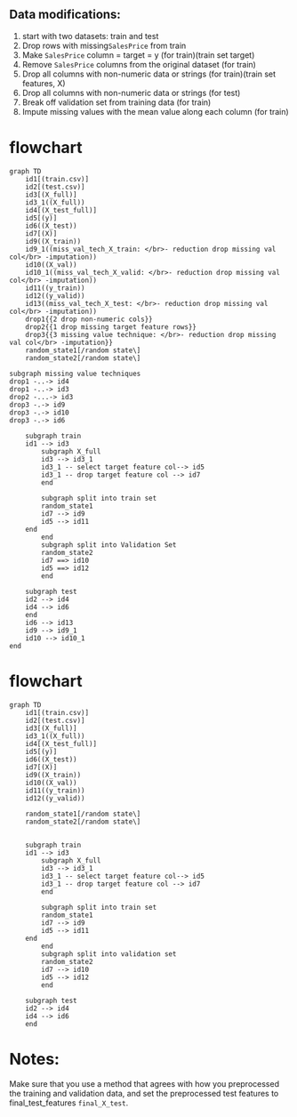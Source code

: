 ## Data modifications:

1. start with two datasets: train and test
1. Drop rows with missing`SalesPrice` from train
1. Make `SalesPrice` column = target = y (for train)(train set target)
1. Remove `SalesPrice` columns from the original dataset (for train)
1. Drop all columns with non-numeric data or strings (for train)(train set features, X)
1. Drop all columns with non-numeric data or strings (for test)
1. Break off validation set from training data (for train)
1. Impute missing values with the mean value along each column (for train)

# flowchart

```mermaid
graph TD
    id1[(train.csv)]
    id2[(test.csv)]
    id3[(X_full)]
    id3_1((X_full))
    id4[(X_test_full)]
    id5[(y)]
    id6((X_test))
    id7[(X)]
    id9((X_train))
    id9_1((miss_val_tech_X_train: </br>- reduction drop missing val col</br> -imputation))
    id10((X_val))
    id10_1((miss_val_tech_X_valid: </br>- reduction drop missing val col</br> -imputation))
    id11((y_train))
    id12((y_valid))
    id13((miss_val_tech_X_test: </br>- reduction drop missing val col</br> -imputation))
    drop1{{2 drop non-numeric cols}}
    drop2{{1 drop missing target feature rows}}
    drop3{{3 missing value technique: </br>- reduction drop missing val col</br> -imputation}}
    random_state1[/random state\]
    random_state2[/random state\]

subgraph missing value techniques
drop1 -..-> id4
drop1 -..-> id3
drop2 -...-> id3
drop3 -.-> id9
drop3 -.-> id10
drop3 -.-> id6

    subgraph train
    id1 --> id3
        subgraph X_full
        id3 --> id3_1
        id3_1 -- select target feature col--> id5
        id3_1 -- drop target feature col --> id7
        end

        subgraph split into train set
        random_state1
        id7 --> id9
        id5 --> id11
    end
        end
        subgraph split into Validation Set
        random_state2
        id7 ==> id10
        id5 ==> id12
        end

    subgraph test
    id2 --> id4
    id4 --> id6
    end
    id6 --> id13
    id9 --> id9_1
    id10 --> id10_1
end
```

# flowchart

```mermaid
graph TD
    id1[(train.csv)]
    id2[(test.csv)]
    id3[(X_full)]
    id3_1((X_full))
    id4[(X_test_full)]
    id5[(y)]
    id6((X_test))
    id7[(X)]
    id9((X_train))
    id10((X_val))
    id11((y_train))
    id12((y_valid))

    random_state1[/random state\]
    random_state2[/random state\]


    subgraph train
    id1 --> id3
        subgraph X_full
        id3 --> id3_1
        id3_1 -- select target feature col--> id5
        id3_1 -- drop target feature col --> id7
        end

        subgraph split into train set
        random_state1
        id7 --> id9
        id5 --> id11
    end
        end
        subgraph split into validation set
        random_state2
        id7 --> id10
        id5 --> id12
        end

    subgraph test
    id2 --> id4
    id4 --> id6
    end
```

# Notes:

Make sure that you use a method that agrees with how you preprocessed the training and validation data, and set the preprocessed test features to final_test_features `final_X_test`.
